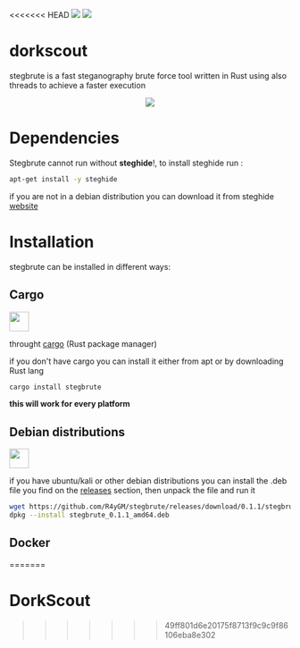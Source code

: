 <<<<<<< HEAD
![](https://api.travis-ci.org/R4yGM/StegBrute.svg)
![](https://img.shields.io/docker/cloud/build/r4yan/stegbrute)
# dorkscout
stegbrute is a fast steganography brute force tool written in Rust using also threads to achieve a faster execution 

<p align="center">
  <img src="https://i.imgur.com/zGFolUt.png" >
</p>

# Dependencies

Stegbrute cannot run without **steghide**!, to install steghide run :

```bash
apt-get install -y steghide
```

if you are not in a debian distribution you can download it from steghide [website](http://steghide.sourceforge.net/)

# Installation
stegbrute can be installed in different ways:

## **Cargo**

<img src="https://community.kde.org/images.community/thumb/5/5e/Rust-logo-512x512-blk.png/300px-Rust-logo-512x512-blk.png" width=35 height=35>

 throught [cargo](https://github.com/rust-lang/cargo) (Rust package manager)
 
 if you don't have cargo you can install it either from apt or by downloading Rust lang
```bash
cargo install stegbrute
```
**this will work for every platform**

## Debian distributions

<img src="https://cdn0.iconfinder.com/data/icons/flat-round-system/512/debian-512.png" width=35 height=35>

if you have ubuntu/kali or other debian distributions you can install the .deb file you find on the [releases](https://github.com/R4yGM/stegbrute/releases) section, then unpack the file and run it
```bash
wget https://github.com/R4yGM/stegbrute/releases/download/0.1.1/stegbrute_0.1.1_amd64.deb &&
dpkg --install stegbrute_0.1.1_amd64.deb
```

## **Docker**
=======
# DorkScout
>>>>>>> 49ff801d6e20175f8713f9c9c9f86106eba8e302
